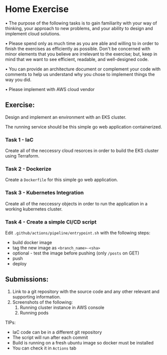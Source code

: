 # Home Exercise
• The purpose of the following tasks is to gain familiarity with your way of thinking, your approach to new problems, and your ability to design and implement cloud solutions.

• Please spend only as much time as you are able and willing to in order to finish the exercises as efficiently as possible. Don't be concerned with minor elements that you believe are irrelevant to the exercise; but, keep in mind that we want to see efficient, readable, and well-designed code.

• You can provide an architecture document or complement your code with comments to help us understand why you chose to implement things the way you did.

• Please implement with AWS cloud vendor


## **Exercise**:

Design and implement an environment with an EKS cluster.

The running service should be this simple go web application containerized.

### **Task 1 - IaC**
Create all of the neccessry cloud resorces in order to build the EKS cluster using Terraform.
### **Task 2 - Dockerize**
Create a `Dockerfile` for this simple go web application.

### **Task 3 - Kubernetes Integration**
Create all of the neccessry objects in order to run the application in a working kubernetes cluster.

### **Task 4 - Create a simple CI/CD script**
Edit `.github/actions/pipeline/entrypoint.sh` with the following steps:
* build docker image
* tag the new image as `<branch_name>-<sha>`
* optional - test the image before pushing (only `/posts` on GET)
* push
* deploy


## **Submissions:**
1. Link to a git repository with the source code and any other relevant and
supporting information.
2. Screenshots of the following:
    1. Running cluster instance in AWS console
    2. Running pods


TIPs:
* IaC code can be in a different git repository
* The script will run after each commit
* Build is running on a fresh ubuntu image so docker must be installed
* You can check it in `Actions` tab
